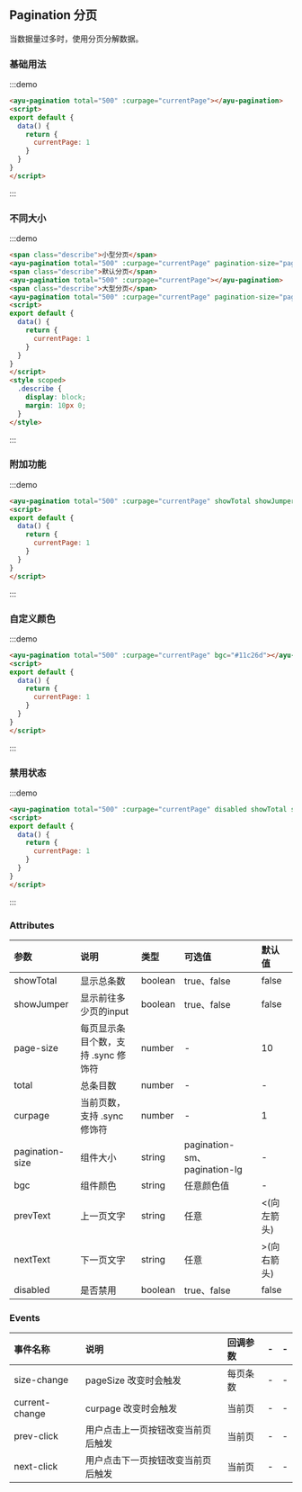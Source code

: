 ## Pagination 分页
当数据量过多时，使用分页分解数据。

### 基础用法
:::demo
``` html
<ayu-pagination total="500" :curpage="currentPage"></ayu-pagination>
<script>
export default {
  data() {
    return {
      currentPage: 1
    }
  }
}
</script>
```
:::

### 不同大小
:::demo
``` html
<span class="describe">小型分页</span>
<ayu-pagination total="500" :curpage="currentPage" pagination-size="pagination-sm"></ayu-pagination>
<span class="describe">默认分页</span>
<ayu-pagination total="500" :curpage="currentPage"></ayu-pagination>
<span class="describe">大型分页</span>
<ayu-pagination total="500" :curpage="currentPage" pagination-size="pagination-lg"></ayu-pagination>
<script>
export default {
  data() {
    return {
      currentPage: 1
    }
  }
}
</script>
<style scoped>
  .describe {
    display: block;
    margin: 10px 0;
  }
</style>
```
:::

### 附加功能
:::demo
``` html
<ayu-pagination total="500" :curpage="currentPage" showTotal showJumper></ayu-pagination>
<script>
export default {
  data() {
    return {
      currentPage: 1
    }
  }
}
</script>
```
:::

### 自定义颜色
:::demo
``` html
<ayu-pagination total="500" :curpage="currentPage" bgc="#11c26d"></ayu-pagination>
<script>
export default {
  data() {
    return {
      currentPage: 1
    }
  }
}
</script>
```
:::

### 禁用状态
:::demo
``` html
<ayu-pagination total="500" :curpage="currentPage" disabled showTotal showJumper></ayu-pagination>
<script>
export default {
  data() {
    return {
      currentPage: 1
    }
  }
}
</script>
```
:::

### Attributes
参数|说明|类型|可选值|默认值
:---|:---|:---|:---|:---
showTotal|显示总条数|boolean|true、false|false
showJumper|显示前往多少页的input|boolean|true、false|false
page-size|每页显示条目个数，支持 .sync 修饰符|number|-|10
total|总条目数|number|-|-
curpage|当前页数，支持 .sync 修饰符|number|-|1
pagination-size|组件大小|string|pagination-sm、pagination-lg|-
bgc|组件颜色|string|任意颜色值|-
prevText|上一页文字|string|任意|&lt;(向左箭头)
nextText|下一页文字|string|任意|&gt;(向右箭头)
disabled|是否禁用|boolean|true、false|false

### Events
事件名称|说明|回调参数|-|-
:---|:---|:---|:---|:---
size-change|pageSize 改变时会触发|每页条数|-|-
current-change|curpage 改变时会触发|当前页|-|-
prev-click|用户点击上一页按钮改变当前页后触发|当前页|-|-
next-click|用户点击下一页按钮改变当前页后触发|当前页|-|-
